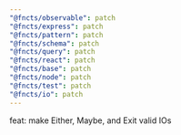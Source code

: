 ```yaml
---
"@fncts/observable": patch
"@fncts/express": patch
"@fncts/pattern": patch
"@fncts/schema": patch
"@fncts/query": patch
"@fncts/react": patch
"@fncts/base": patch
"@fncts/node": patch
"@fncts/test": patch
"@fncts/io": patch
---
```


feat: make Either, Maybe, and Exit valid IOs
